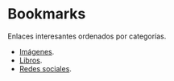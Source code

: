 # Bookmarks

Enlaces interesantes ordenados por categorías.

- [Imágenes](images.md).
- [Libros](books.md).
- [Redes sociales](social-networks.md).
